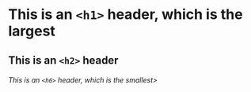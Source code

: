 # This is an `<h1>` header, which is the largest

## This is an `<h2>` header

###### This is an `<h6>` header, which is the smallest>
